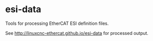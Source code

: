 # esi-data

Tools for processing EtherCAT ESI definition files.

See http://linuxcnc-ethercat.github.io/esi-data for processed output.
